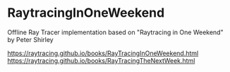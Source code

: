 # RaytracingInOneWeekend
Offline Ray Tracer implementation based on "Raytracing in One Weekend" by Peter Shirley

https://raytracing.github.io/books/RayTracingInOneWeekend.html
https://raytracing.github.io/books/RayTracingTheNextWeek.html
